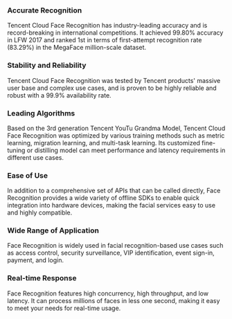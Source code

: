 ### Accurate Recognition 
Tencent Cloud Face Recognition has industry-leading accuracy and is record-breaking in international competitions. It achieved 99.80% accuracy in LFW 2017 and ranked 1st in terms of first-attempt recognition rate (83.29%) in the MegaFace million-scale dataset. 

### Stability and Reliability
Tencent Cloud Face Recognition was tested by Tencent products' massive user base and complex use cases, and is proven to be highly reliable and robust with a 99.9% availability rate.

### Leading Algorithms
Based on the 3rd generation Tencent YouTu Grandma Model, Tencent Cloud Face Recognition was optimized by various training methods such as metric learning, migration learning, and multi-task learning. Its customized fine-tuning or distilling model can meet performance and latency requirements in different use cases.  

### Ease of Use   
In addition to a comprehensive set of APIs that can be called directly, Face Recognition provides a wide variety of offline SDKs to enable quick integration into hardware devices, making the facial services easy to use and highly compatible. 

### Wide Range of Application 
Face Recognition is widely used in facial recognition-based use cases such as access control, security surveillance, VIP identification, event sign-in, payment, and login. 

### Real-time Response
Face Recognition features high concurrency, high throughput, and low latency. It can process millions of faces in less one second, making it easy to meet your needs for real-time usage.
